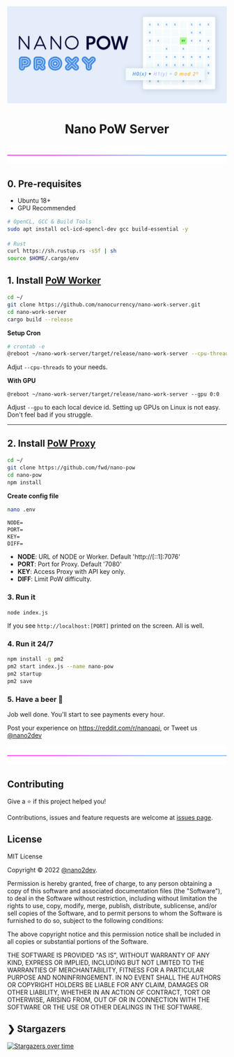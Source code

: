 <a href="https://github.com/fwd/n2" target="_blank">
  <p align="center">
    <img src="https://github.com/fwd/nano-pow/raw/master/.github/banner.png" alt="Prompts" />
  </p>
</a>

<h1 align="center">Nano PoW Server</h1>

![line](https://github.com/fwd/n2/raw/master/.github/line.png)

## 0. Pre-requisites

- Ubuntu 18+ 
- GPU Recommended

```bash
# OpenCL, GCC & Build Tools
sudo apt install ocl-icd-opencl-dev gcc build-essential -y

# Rust
curl https://sh.rustup.rs -sSf | sh
source $HOME/.cargo/env
```

## 1. Install [PoW Worker](https://github.com/nanocurrency/nano-work-server)

```bash
cd ~/
git clone https://github.com/nanocurrency/nano-work-server.git
cd nano-work-server
cargo build --release
```

**Setup Cron**

```bash
# crontab -e
@reboot ~/nano-work-server/target/release/nano-work-server --cpu-threads 4
```

Adjut ```--cpu-threads``` to your needs.

**With GPU**

```
@reboot ~/nano-work-server/target/release/nano-work-server --gpu 0:0
```

Adjust ```--gpu``` to each local device id. Setting up GPUs on Linux is not easy. Don't feel bad if you struggle. 

---

## 2. Install [PoW Proxy](https://github.com/fwd/nano-pow)

```bash
cd ~/
git clone https://github.com/fwd/nano-pow
cd nano-pow
npm install
```

**Create config file**

```bash
nano .env
```

```
NODE=
PORT=
KEY=
DIFF=
```

- **NODE**: URL of NODE or Worker. Default 'http://[::1]:7076'
- **PORT**: Port for Proxy. Default '7080' 
- **KEY**: Access Proxy with API key only.
- **DIFF**: Limit PoW difficulty.

### 3. Run it

```
node index.js
```

If you see ```http://localhost:[PORT]``` printed on the screen. All is well.


### 4. Run it 24/7

```bash
npm install -g pm2
pm2 start index.js --name nano-pow
pm2 startup
pm2 save
```

### 5. Have a beer 🍺

Job well done. You'll start to see payments every hour.

Post your experience on https://reddit.com/r/nanoapi, or Tweet us [@nano2dev](https://twitter.com/nano2dev)

![line](https://github.com/fwd/n2/raw/master/.github/line.png)

## Contributing

Give a ⭐️ if this project helped you!

Contributions, issues and feature requests are welcome at [issues page](https://github.com/fwd/nano/issues).

## License

MIT License

Copyright © 2022 [@nano2dev](https://twitter.com/nano2dev).

Permission is hereby granted, free of charge, to any person obtaining a copy
of this software and associated documentation files (the "Software"), to deal
in the Software without restriction, including without limitation the rights
to use, copy, modify, merge, publish, distribute, sublicense, and/or sell
copies of the Software, and to permit persons to whom the Software is
furnished to do so, subject to the following conditions:

The above copyright notice and this permission notice shall be included in all
copies or substantial portions of the Software.

THE SOFTWARE IS PROVIDED "AS IS", WITHOUT WARRANTY OF ANY KIND, EXPRESS OR
IMPLIED, INCLUDING BUT NOT LIMITED TO THE WARRANTIES OF MERCHANTABILITY,
FITNESS FOR A PARTICULAR PURPOSE AND NONINFRINGEMENT. IN NO EVENT SHALL THE
AUTHORS OR COPYRIGHT HOLDERS BE LIABLE FOR ANY CLAIM, DAMAGES OR OTHER
LIABILITY, WHETHER IN AN ACTION OF CONTRACT, TORT OR OTHERWISE, ARISING FROM,
OUT OF OR IN CONNECTION WITH THE SOFTWARE OR THE USE OR OTHER DEALINGS IN THE
SOFTWARE.

## ❯ Stargazers

[![Stargazers over time](https://starchart.cc/fwd/nano.svg)](https://starchart.cc/fwd/nano-pow)